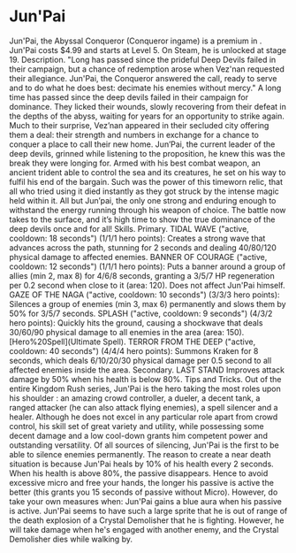 # Jun'Pai

Jun'Pai, the Abyssal Conqueror (Conqueror ingame) is a premium in . Jun'Pai costs $4.99 and starts at Level 5. On Steam, he is unlocked at stage 19. 
Description.
"Long has passed since the prideful Deep Devils failed in their campaign, but a chance of redemption arose when Vez'nan requested their allegiance. Jun'Pai, the Conqueror answered the call, ready to serve and to do what he does best: decimate his enemies without mercy."
A long time has passed since the deep devils failed in their campaign for dominance. They licked their wounds, slowly recovering from their defeat in the depths of the abyss, waiting for years for an opportunity to strike again.
Much to their surprise, Vez’nan appeared in their secluded city offering them a deal: their strength and numbers in exchange for a chance to conquer a place to call their new home. Jun’Pai, the current leader of the deep devils, grinned while listening to the proposition, he knew this was the break they were longing for.
Armed with his best combat weapon, an ancient trident able to control the sea and its creatures, he set on his way to fulfil his end of the bargain. Such was the power of this timeworn relic, that all who tried using it died instantly as they got struck by the intense magic held within it. All but Jun’pai, the only one strong and enduring enough to withstand the energy running through his weapon of choice.
The battle now takes to the surface, and it’s high time to show the true dominance of the deep devils once and for all!
Skills.
Primary.
 TIDAL WAVE ("active, cooldown: 18 seconds") (1/1/1 hero points):
Creates a strong wave that advances across the path, stunning for 2 seconds and dealing 40/80/120 physical damage to affected enemies. 
 BANNER OF COURAGE ("active, cooldown: 12 seconds") (1/1/1 hero points):
Puts a banner around a group of allies (min 2, max 8) for 4/6/8 seconds, granting a 3/5/7 HP regeneration per 0.2 second when close to it (area: 120). Does not affect Jun'Pai himself.
 GAZE OF THE NAGA ("active, cooldown: 10 seconds") (3/3/3 hero points):
Silences a group of enemies (min 3, max 6) permanently and slows them by 50% for 3/5/7 seconds.
 SPLASH ("active, cooldown: 9 seconds") (4/3/2 hero points):
Quickly hits the ground, causing a shockwave that deals 30/60/90 physical damage to all enemies in the area (area: 150).
[Hero%20Spell](Ultimate Spell).
 TERROR FROM THE DEEP ("active, cooldown: 40 seconds") (4/4/4 hero points):
Summons Kraken for 8 seconds, which deals 6/10/20/30 physical damage per 0.5 second to all affected enemies inside the area.
Secondary.
 LAST STAND
Improves attack damage by 50% when his health is below 80%.
Tips and Tricks.
Out of the entire Kingdom Rush series, Jun'Pai is the hero taking the most roles upon his shoulder : an amazing crowd controller, a dueler, a decent tank, a ranged attacker (he can also attack flying enemies), a spell silencer and a healer. Although he does not excel in any particular role apart from crowd control, his skill set of great variety and utility, while possessing some decent damage and a low cool-down grants him competent power and outstanding versatility. Of all sources of silencing, Jun'Pai is the first to be able to silence enemies permanently. 
The reason to create a near death situation is because Jun'Pai heals by 10% of his health every 2 seconds. When his health is above 80%, the passive disappears. Hence to avoid excessive micro and free your hands, the longer his passive is active the better (this grants you 15 seconds of passive without Micro).
However, do take your own measures when: 
Jun'Pai gains a blue aura when his passive is active.
Jun'Pai seems to have such a large sprite that he is out of range of the death explosion of a Crystal Demolisher that he is fighting. However, he will take damage when he's engaged with another enemy, and the Crystal Demolisher dies while walking by.
